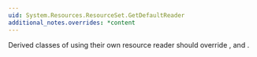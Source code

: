 ```yaml
---
uid: System.Resources.ResourceSet.GetDefaultReader
additional_notes.overrides: *content
---
```


<p>Derived classes of <xref href="System.Resources.ResourceSet"></xref> using their own resource reader should override <xref href="System.Resources.ResourceSet.GetDefaultReader"></xref>, and <xref href="System.Resources.ResourceSet.GetDefaultWriter"></xref>.</p>


